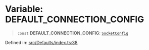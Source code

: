 # Variable: DEFAULT\_CONNECTION\_CONFIG

> `const` **DEFAULT\_CONNECTION\_CONFIG**: [`SocketConfig`](../type-aliases/SocketConfig.md)

Defined in: [src/Defaults/index.ts:38](https://github.com/Fokusdotid/Baileys/blob/c2e37a764497a58082d1525ba2f083f341e3eefa/src/Defaults/index.ts#L38)

